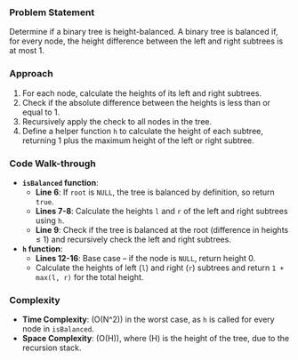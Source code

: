 ### Problem Statement
Determine if a binary tree is height-balanced. A binary tree is balanced if, for every node, the height difference between the left and right subtrees is at most 1.

### Approach
1. For each node, calculate the heights of its left and right subtrees.
2. Check if the absolute difference between the heights is less than or equal to 1.
3. Recursively apply the check to all nodes in the tree.
4. Define a helper function `h` to calculate the height of each subtree, returning 1 plus the maximum height of the left or right subtree.

### Code Walk-through
- **`isBalanced` function**:
  - **Line 6**: If `root` is `NULL`, the tree is balanced by definition, so return `true`.
  - **Lines 7-8**: Calculate the heights `l` and `r` of the left and right subtrees using `h`.
  - **Line 9**: Check if the tree is balanced at the root (difference in heights ≤ 1) and recursively check the left and right subtrees.
- **`h` function**:
  - **Lines 12-16**: Base case – if the node is `NULL`, return height 0.
  - Calculate the heights of left (`l`) and right (`r`) subtrees and return `1 + max(l, r)` for the total height.

### Complexity
- **Time Complexity**: \(O(N^2)\) in the worst case, as `h` is called for every node in `isBalanced`.
- **Space Complexity**: \(O(H)\), where \(H\) is the height of the tree, due to the recursion stack.
